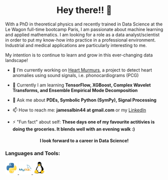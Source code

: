 <h1 align="center">Hey there!! 👋 </h1>

With a PhD in theoretical physics and recently trained in Data Science at the Le Wagon full-time bootcamp Paris, I am passionate about machine
learning and applied mathematics. I am looking for a role as a data analyst/scientist in order to put my know-how into practice in a
professional environment. Industrial and medical applications are particularly interesting to me.

<!--The mechanical and the biomedical engineering sectors are especially attractive to me.-->

My intention is to continue to learn and grow in this ever-changing data landscape!

- 🔭 I’m currently working on [Heart Murmurs](https://github.com/fablaw/circor), a project to detect heart anomalies using sound signals, i.e. phonocardiograms (PCG)

- 🌱 Currently I am learning **TensorFlow, XGBoost, Complex Wavelet Transforms, and Ensemble Empirical Mode Decomposition**

- 💬 Ask me about **PDEs, Symbolic Python (SymPy), Signal Processing**

- 📫 How to reach me: **jamesalbin44 at gmail.com** or my [LinkedIn](https://www.linkedin.com/in/albinjames1729/)

- ⚡ "Fun fact" about self: **These days one of my favourite actitivies is doing the groceries. It blends well with an evening walk :)**

<h4 align="center">I look forward to a career in Data Science!</h4>
<!--<h3 align="left">Connect with me:</h3>
<p align="left">
<a href="https://kaggle.com/fermion44" target="blank"><img align="center" src="https://raw.githubusercontent.com/rahuldkjain/github-profile-readme-generator/master/src/images/icons/Social/kaggle.svg" alt="fermion44" height="30" width="40" /></a>
</p>-->

<h3 align="left">Languages and Tools:</h3>
<p align="left"> </a> <a href="https://www.python.org" target="_blank" rel="noreferrer"> <img src="https://raw.githubusercontent.com/devicons/devicon/master/icons/python/python-original.svg" alt="python" width="40" height="40"/> </a> <a href="https://www.mysql.com/" target="_blank" rel="noreferrer"> <img src="https://raw.githubusercontent.com/devicons/devicon/master/icons/mysql/mysql-original-wordmark.svg" alt="mysql" width="40" height="40"/> <a href="https://www.linux.org/" target="_blank" rel="noreferrer"> <img src="https://raw.githubusercontent.com/devicons/devicon/master/icons/linux/linux-original.svg" alt="linux" width="40" height="40"/> </a> </p>

